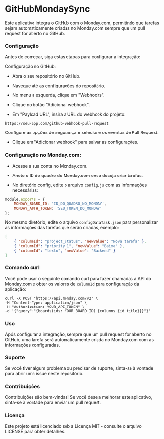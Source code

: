 # GitHubMondaySync

Este aplicativo integra o GitHub com o Monday.com, permitindo que tarefas sejam automaticamente criadas no Monday.com sempre que um pull request for aberto no GitHub.

### Configuração

Antes de começar, siga estas etapas para configurar a integração:

Configuração no GitHub:

- Abra o seu repositório no GitHub.

- Navegue até as configurações do repositório.

- No menu à esquerda, clique em "Webhooks".

- Clique no botão "Adicionar webhook".

- Em "Payload URL", insira a URL do webhook do projeto:

```https://seu-app.com/github-webhook-pull-request```

  Configure as opções de segurança e selecione os eventos de Pull Request.

- Clique em "Adicionar webhook" para salvar as configurações.

### Configuração no Monday.com:

- Acesse a sua conta no Monday.com.

- Anote o ID do quadro do Monday.com onde deseja criar tarefas.

- No diretório config, edite o arquivo ```config.js``` com as informações necessárias:

~~~Javascript
module.exports = {
    MONDAY_BOARD_ID: 'ID_DO_QUADRO_NO_MONDAY',
    MONDAY_AUTH_TOKEN: 'SEU_TOKEN_DO_MONDAY'
};
~~~

  No mesmo diretório, edite o arquivo ```configDataTask.json``` para personalizar as informações das tarefas que serão criadas, exemplo:

~~~JSON
[
    { "columnId": "project_status", "newValue": "Nova tarefa" },
    { "columnId": "priority_1", "newValue": "Baixa" },
    { "columnId": "texto", "newValue": "Backend" }
]
~~~

### Comando curl

Você pode usar o seguinte comando curl para fazer chamadas à API do Monday.com e obter os valores de ```columnId``` para configuração da aplicação:

~~~Terminal
curl -X POST "https://api.monday.com/v2" \
-H "Content-Type: application/json" \
-H "Authorization: YOUR_API_TOKEN" \
-d '{"query":"{boards(ids: YOUR_BOARD_ID) {columns {id title}}}"}'
~~~

### Uso

Após configurar a integração, sempre que um pull request for aberto no GitHub, uma tarefa será automaticamente criada no Monday.com com as informações configuradas.

### Suporte

Se você tiver algum problema ou precisar de suporte, sinta-se à vontade para abrir uma issue neste repositório.

### Contribuições

Contribuições são bem-vindas! Se você deseja melhorar este aplicativo, sinta-se à vontade para enviar um pull request.

### Licença

Este projeto está licenciado sob a Licença MIT - consulte o arquivo LICENSE para obter detalhes.